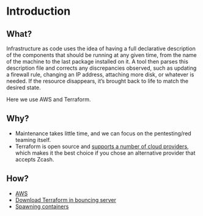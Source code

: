 # Introduction

## What?

Infrastructure as code uses the idea of having a full declarative description of the components
that should be running at any given time, from the name of the machine to the last package
installed on it. A tool then parses this description file and corrects any discrepancies observed,
such as updating a firewall rule, changing an IP address, attaching more disk, or whatever is needed. 
If the resource disappears, it’s brought back to life to match the desired state. 

Here we use AWS and Terraform.

## Why?

* Maintenance takes little time, and we can focus on the pentesting/red teaming itself.
* Terraform is open source and [supports a number of cloud providers](https://registry.terraform.io/browse/providers), 
which makes it the best choice if you chose an alternative provider that accepts Zcash.

## How?

* [AWS](aws.md)
* [Download Terraform in bouncing server](terraform.md)
* [Spawning containers](containers.md)






